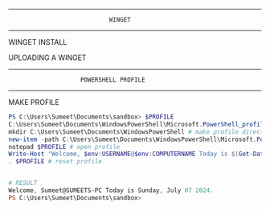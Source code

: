 
___________________________________________________________________________

                                WINGET
___________________________________________________________________________


WINGET INSTALL


UPLOADING A WINGET




___________________________________________________________________________

                        POWERSHELL PROFILE
___________________________________________________________________________

MAKE PROFILE
```powershell
PS C:\Users\Sumeet\Documents\sandbox> $PROFILE
C:\Users\Sumeet\Documents\WindowsPowerShell\Microsoft.PowerShell_profile.ps1
mkdir C:\Users\Sumeet\Documents\WindowsPowerShell # make profile directory
new-item -path C:\Users\Sumeet\Documents\WindowsPowerShell\Microsoft.PowerShell_profile.ps1 # make profile
notepad $PROFILE # open profile
Write-Host "Welcome, $env:USERNAME@$env:COMPUTERNAME Today is $(Get-Date -Format 'dddd, MMMM dd yyyy')." # add line in profile
. $PROFILE # reset profile


# RESULT
Welcome, Sumeet@SUMEETS-PC Today is Sunday, July 07 2024.
PS C:\Users\Sumeet\Documents\sandbox> 

```